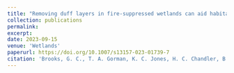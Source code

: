 ```yaml
---
title: "Removing duff layers in fire-suppressed wetlands can aid habitat restoration efforts"
collection: publications
permalink: 
excerpt:
date: 2023-09-15
venue: 'Wetlands'
paperurl: https://doi.org/10.1007/s13157-023-01739-7
citation: 'Brooks, G. C., T. A. Gorman, K. C. Jones, H. C. Chandler, B. K. Rincon, M. A. Sission, J. Himes, and C. A. Haas. 2023. Removing duff layers in fire-suppressed wetlands can aid habitat restoration efforts. <i>Wetlands</i> 43:95.'
---
```

